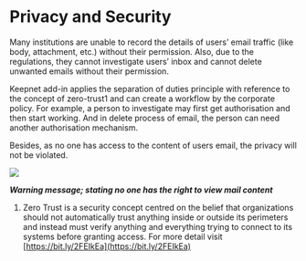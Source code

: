 # Privacy and Security

Many institutions are unable to record the details of users’ email traffic (like body, attachment, etc.) without their permission. Also, due to the regulations, they cannot investigate users’  inbox and cannot delete unwanted emails without their permission.

Keepnet add-in applies the separation of duties principle with reference to the concept of zero-trust1 and can create a workflow by the corporate policy. For example, a person to investigate may first get authorisation and then start working. And in delete process of email, the person can need another authorisation mechanism.

Besides, as no one has access to the content of users email, the privacy will not be violated.

![](https://www.keepnetlabs.com/wp-content/uploads/Warning-message-stating-no-one-has-right-to-view-mail-content-1024x463.png)

***Warning message; stating no one has the right to view mail content***

1. Zero Trust is a security concept centred on the belief that organizations should not automatically trust anything inside or outside its perimeters and instead must verify anything and everything trying to connect to its systems before granting access. For more detail visit [https://bit.ly/2FEIkEa](https://bit.ly/2FEIkEa)